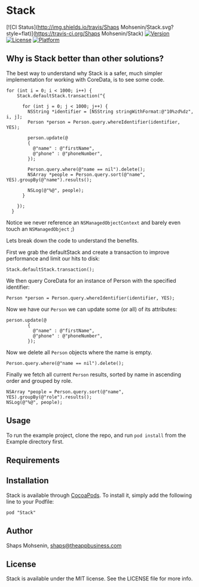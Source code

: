 # Stack

[![CI Status](http://img.shields.io/travis/Shaps Mohsenin/Stack.svg?style=flat)](https://travis-ci.org/Shaps Mohsenin/Stack)
[![Version](https://img.shields.io/cocoapods/v/Stack.svg?style=flat)](http://cocoadocs.org/docsets/Stack)
[![License](https://img.shields.io/cocoapods/l/Stack.svg?style=flat)](http://cocoadocs.org/docsets/Stack)
[![Platform](https://img.shields.io/cocoapods/p/Stack.svg?style=flat)](http://cocoadocs.org/docsets/Stack)

## Why is Stack better than other solutions?

The best way to understand why Stack is a safer, much simpler implementation for working with CoreData, is to see some code.

```objc
for (int i = 0; i < 1000; i++) {
    Stack.defaultStack.transaction(^{
    
      for (int j = 0; j < 1000; j++) {
        NSString *identifier = [NSString stringWithFormat:@"10%zd%dz", i, j];
        Person *person = Person.query.whereIdentifier(identifier, YES);
        
        person.update(@
        {
          @"name" : @"firstName",
          @"phone" : @"phoneNumber",
        });
        
        Person.query.where(@"name == nil").delete();
        NSArray *people = Person.query.sort(@"name", YES).groupBy(@"name").results();
        
        NSLog(@"%@", people);
      }
      
    });
  }
```

Notice we never reference an `NSManagedObjectContext` and barely even touch an `NSManagedObject` ;)

Lets break down the code to understand the benefits.

First we grab the defaultStack and create a transaction to improve performance and limit our hits to disk:
```objc
Stack.defaultStack.transaction();
```

We then query CoreData for an instance of Person with the specified identifier:
```objc
Person *person = Person.query.whereIdentifier(identifier, YES);
```

Now we have our `Person` we can update some (or all) of its attributes:
```objc
person.update(@
        {
          @"name" : @"firstName",
          @"phone" : @"phoneNumber",
        });
```

Now we delete all `Person` objects where the name is empty.
```objc
Person.query.where(@"name == nil").delete();
```

Finally we fetch all current `Person` results, sorted by name in ascending order and grouped by role.
```objc
NSArray *people = Person.query.sort(@"name", YES).groupBy(@"role").results();
NSLog(@"%@", people);
```

## Usage

To run the example project, clone the repo, and run `pod install` from the Example directory first.

## Requirements

## Installation

Stack is available through [CocoaPods](http://cocoapods.org). To install
it, simply add the following line to your Podfile:

    pod "Stack"

## Author

Shaps Mohsenin, shaps@theappbusiness.com

## License

Stack is available under the MIT license. See the LICENSE file for more info.


